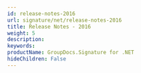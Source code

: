 ```yaml
---
id: release-notes-2016
url: signature/net/release-notes-2016
title: Release Notes - 2016
weight: 5
description: 
keywords: 
productName: GroupDocs.Signature for .NET
hideChildren: False
---
```

